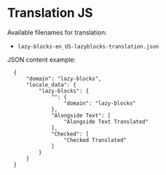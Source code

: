 # Translation JS

Available filenames for translation:

* `lazy-blocks-en_US-lazyblocks-translation.json`

JSON content example:

      {
          "domain": "lazy-blocks",
          "locale_data": {
              "lazy-blocks": {
                  "": {
                      "domain": "lazy-blocks"
                  },
                  "Alongside Text": [
                      "Alongside Text Translated"
                  ],
                  "Checked": [
                      "Checked Translated"
                  ]
              }
          }
      }
